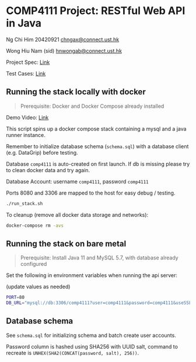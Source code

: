 # COMP4111 Project: RESTful Web API in Java

Ng Chi Him 20420921 chngax@connect.ust.hk

Wong Hiu Nam (sid) hnwongab@connect.ust.hk

Project Spec: [Link](https://course.cse.ust.hk/comp4111/project.html)

Test Cases: [Link](https://course.cse.ust.hk/comp4111/test_cases.html)

## Running the stack locally with docker

> Prerequisite: Docker and Docker Compose already installed

Demo Video: [Link](https://drive.google.com/open?id=1e3nWmrLkJCzyXsRoxVB4x3LUnt7ImoVm)

This script spins up a docker compose stack containing a mysql and a java runner instance.

Remember to initialize database schema (`schema.sql`) with a database client (e.g. DataGrip) before testing.

Database `comp4111` is auto-created on first launch. If db is missing please try to clean docker data and try again.

Database Account: username `comp4111`, password `comp4111`

Ports 8080 and 3306 are mapped to the host for easy debug / testing.

```sh
./run_stack.sh
```

To cleanup (remove all docker data storage and networks):

```sh
docker-compose rm -avs
```

## Running the stack on bare metal

> Prerequisite: Install Java 11 and MySQL 5.7, with database already configured

Set the following in environment variables when running the api server:

(update values as needed)

```sh
PORT=80
DB_URL="mysql://db:3306/comp4111?user=comp4111&password=comp4111&useSSL=false"
```

## Database schema

See `schema.sql` for initializing schema and batch create user accounts.

Password column is hashed using SHA256 with UUID salt, command to recreate is `UNHEX(SHA2(CONCAT(password, salt), 256))`.
